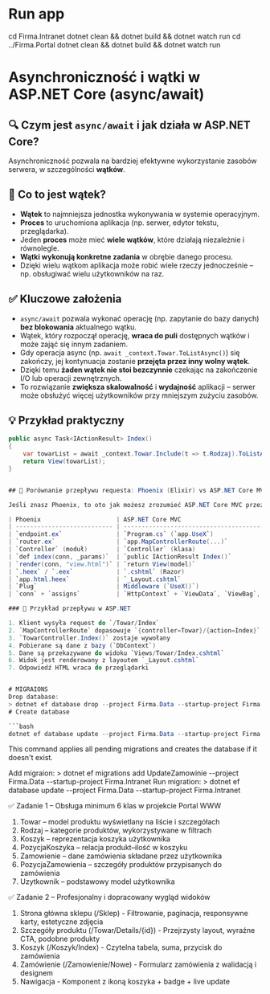 # Run app

cd Firma.Intranet
dotnet clean && dotnet build && dotnet watch run
cd ../Firma.Portal
dotnet clean && dotnet build && dotnet watch run

# Asynchroniczność i wątki w ASP.NET Core (async/await)

## 🔍 Czym jest `async/await` i jak działa w ASP.NET Core?

Asynchroniczność pozwala na bardziej efektywne wykorzystanie zasobów serwera, w szczególności **wątków**.

## 🧵 Co to jest wątek?

- **Wątek** to najmniejsza jednostka wykonywania w systemie operacyjnym.
- **Proces** to uruchomiona aplikacja (np. serwer, edytor tekstu, przeglądarka).
- Jeden **proces** może mieć **wiele wątków**, które działają niezależnie i równolegle.
- **Wątki wykonują konkretne zadania** w obrębie danego procesu.
- Dzięki wielu wątkom aplikacja może robić wiele rzeczy jednocześnie – np. obsługiwać wielu użytkowników na raz.

## ✅ Kluczowe założenia

- `async/await` pozwala wykonać operację (np. zapytanie do bazy danych) **bez blokowania** aktualnego wątku.
- Wątek, który rozpoczął operację, **wraca do puli** dostępnych wątków i może zająć się innym zadaniem.
- Gdy operacja async (np. `await _context.Towar.ToListAsync()`) się zakończy, jej kontynuacja zostanie **przejęta przez inny wolny wątek**.
- Dzięki temu **żaden wątek nie stoi bezczynnie** czekając na zakończenie I/O lub operacji zewnętrznych.
- To rozwiązanie **zwiększa skalowalność** i **wydajność** aplikacji – serwer może obsłużyć więcej użytkowników przy mniejszym zużyciu zasobów.

## 💡 Przykład praktyczny

````csharp
public async Task<IActionResult> Index()
{
    var towarList = await _context.Towar.Include(t => t.Rodzaj).ToListAsync();
    return View(towarList);
}


## 🔄 Porównanie przepływu requesta: Phoenix (Elixir) vs ASP.NET Core MVC

Jeśli znasz Phoenix, to oto jak możesz zrozumieć ASP.NET Core MVC przez analogię:

| Phoenix                     | ASP.NET Core MVC                               | Opis                                              |
| --------------------------- | ---------------------------------------------- | ------------------------------------------------- |
| `endpoint.ex`               | `Program.cs` (`app.UseX`)                      | Konfiguracja middleware'ów (pipeline requestów)   |
| `router.ex`                 | `app.MapControllerRoute(...)`                  | Mapowanie ścieżek URL na kontrolery i akcje       |
| `Controller` (moduł)        | `Controller` (klasa)                           | Kontroler zawierający logikę dla widoków          |
| `def index(conn, _params)`  | `public IActionResult Index()`                 | Akcja obsługująca konkretny endpoint              |
| `render(conn, "view.html")` | `return View(model)`                           | Renderowanie widoku z danymi                      |
| `.heex` / `.eex`            | `.cshtml` (Razor)                              | Szablony HTML z możliwością osadzania kodu        |
| `app.html.heex`             | `_Layout.cshtml`                               | Główny layout aplikacji z `@RenderBody()`         |
| `Plug`                      | Middleware (`UseX()`)                          | Warstwa przetwarzania requestów przed kontrolerem |
| `conn` + `assigns`          | `HttpContext` + `ViewData`, `ViewBag`, `Model` | Dane przekazywane do widoku                       |

### 🔁 Przykład przepływu w ASP.NET

1. Klient wysyła request do `/Towar/Index`
2. `MapControllerRoute` dopasowuje `{controller=Towar}/{action=Index}`
3. `TowarController.Index()` zostaje wywołany
4. Pobierane są dane z bazy (`DbContext`)
5. Dane są przekazywane do widoku `Views/Towar/Index.cshtml`
6. Widok jest renderowany z layoutem `_Layout.cshtml`
7. Odpowiedź HTML wraca do przeglądarki


# MIGRAIONS
Drop database:
> dotnet ef database drop --project Firma.Data --startup-project Firma.Intranet
# Create database

```bash
dotnet ef database update --project Firma.Data --startup-project Firma.Intranet
````

This command applies all pending migrations and creates the database if it doesn't exist.

Add migraion: > dotnet ef migrations add UpdateZamowinie --project Firma.Data --startup-project Firma.Intranet
Run migration: > dotnet ef database update --project Firma.Data --startup-project Firma.Intranet

✅ Zadanie 1 – Obsługa minimum 6 klas w projekcie Portal WWW

1. Towar – model produktu wyświetlany na liście i szczegółach
2. Rodzaj – kategorie produktów, wykorzystywane w filtrach
3. Koszyk – reprezentacja koszyka użytkownika
4. PozycjaKoszyka – relacja produkt–ilość w koszyku
5. Zamowienie – dane zamówienia składane przez użytkownika
6. PozycjaZamowienia – szczegóły produktów przypisanych do zamówienia
7. Uzytkownik – podstawowy model użytkownika

✅ Zadanie 2 – Profesjonalny i dopracowany wygląd widoków

1. Strona główna sklepu (/Sklep) - Filtrowanie, paginacja, responsywne karty, estetyczne zdjęcia
2. Szczegóły produktu (/Towar/Details/{id}) - Przejrzysty layout, wyraźne CTA, podobne produkty
3. Koszyk (/Koszyk/Index) - Czytelna tabela, suma, przycisk do zamówienia
4. Zamówienie (/Zamowienie/Nowe) - Formularz zamówienia z walidacją i designem
5. Nawigacja - Komponent z ikoną koszyka + badge + live update
